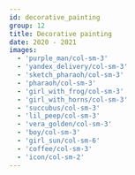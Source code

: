 ```yaml
---
id: decorative_painting
group: 12
title: Decorative painting
date: 2020 - 2021
images:
  - 'purple_man/col-sm-3'
  - 'yandex_delivery/col-sm-3'
  - 'sketch_pharaoh/col-sm-3'
  - 'pharaoh/col-sm-3'
  - 'girl_with_frog/col-sm-3'
  - 'girl_with_horns/col-sm-3'
  - 'succubus/col-sm-3'
  - 'lil_peep/col-sm-3'
  - 'vera_golden/col-sm-3'
  - 'boy/col-sm-3'
  - 'girl_sun/col-sm-6'
  - 'coffee/col-sm-3'
  - 'icon/col-sm-2'
---
```

